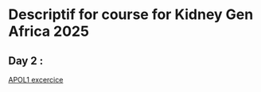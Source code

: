 # Descriptif for course for Kidney Gen Africa 2025
## Day 2 :
[APOL1 excercice](day2_apol1/excercise_apol1.md)
